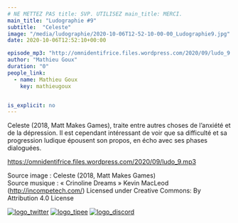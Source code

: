 ```yaml
---
# NE METTEZ PAS title: SVP. UTILISEZ main_title: MERCI.
main_title: "Ludographie #9"
subtitle:  "Celeste"
image: "/media/ludographie/2020-10-06T12-52-10-00-00_Ludographie9.jpg"
date: 2020-10-06T12:52:10+00:00

episode_mp3: "http://omnidentifrice.files.wordpress.com/2020/09/ludo_9.mp3"
author: "Mathieu Goux"
duration: "0"
people_link: 
  - name: Mathieu Goux
    key: mathieugoux


is_explicit: no
---
```


<PodcastHeader/>

<!-- ECRIRE LA DESCRIPTION DE L'EPISODE SOUS CETTE LIGNE -->
<p>Celeste (2018, Matt Makes Games), traite entre autres choses de l’anxiété et de la dépression. Il est cependant intéressant de voir que sa difficulté et sa progression ludique épousent son propos, en écho avec ses phases dialoguées.</p>
<p></p>
<a href="https://omnidentifrice.files.wordpress.com/2020/09/ludo_9.mp3" rel="nofollow">https://omnidentifrice.files.wordpress.com/2020/09/ludo_9.mp3</a>
 
<p>Source image : Celeste (2018, Matt Makes Games)<br>
Source musique : «&nbsp;Crinoline Dreams&nbsp;» Kevin MacLeod (<a title="http://incompetech.com/" href="http://incompetech.com/" rel="nofollow">http://incompetech.com/</a>) Licensed under Creative Commons: By Attribution 4.0 License</p>


<tr>
<td><a href="https://twitter.com/Gouximan" rel="nofollow"><img src="https://ludographiepodcast.files.wordpress.com/2020/08/logo_twitter-1.png?w=750" alt="logo_twitter"></a></td>
<td><a href="http://fr.tipeee.com/calvinball" rel="nofollow"><img src="https://ludographiepodcast.files.wordpress.com/2020/08/logo_tipee-1.png?w=750" alt="logo_tipee"></a></td>
<td><a href="https://discord.com/invite/4RnA9v7" rel="nofollow"><img src="https://ludographiepodcast.files.wordpress.com/2020/08/logo_discord-1.png?w=750" alt="logo_discord"></a></td>
</tr>





